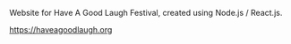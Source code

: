 Website for Have A Good Laugh Festival, created using Node.js / React.js.

https://haveagoodlaugh.org